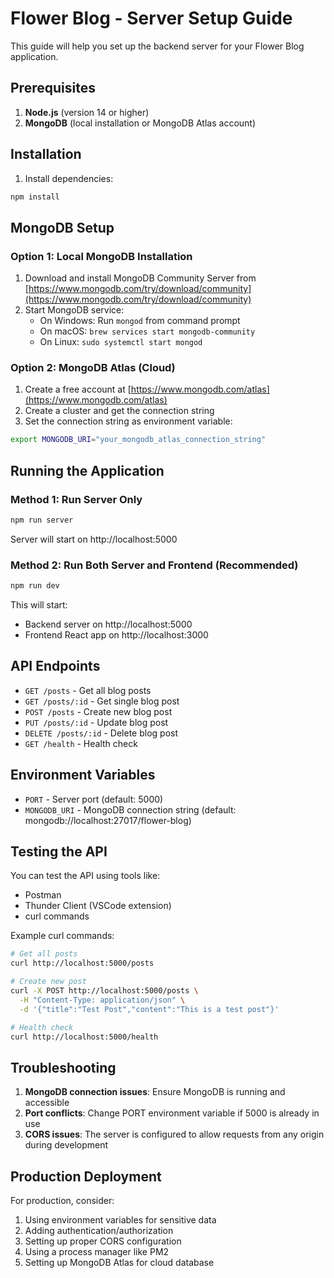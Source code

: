 # Flower Blog - Server Setup Guide

This guide will help you set up the backend server for your Flower Blog application.

## Prerequisites

1. **Node.js** (version 14 or higher)
2. **MongoDB** (local installation or MongoDB Atlas account)

## Installation

1. Install dependencies:
```bash
npm install
```

## MongoDB Setup

### Option 1: Local MongoDB Installation
1. Download and install MongoDB Community Server from [https://www.mongodb.com/try/download/community](https://www.mongodb.com/try/download/community)
2. Start MongoDB service:
   - On Windows: Run `mongod` from command prompt
   - On macOS: `brew services start mongodb-community`
   - On Linux: `sudo systemctl start mongod`

### Option 2: MongoDB Atlas (Cloud)
1. Create a free account at [https://www.mongodb.com/atlas](https://www.mongodb.com/atlas)
2. Create a cluster and get the connection string
3. Set the connection string as environment variable:
```bash
export MONGODB_URI="your_mongodb_atlas_connection_string"
```

## Running the Application

### Method 1: Run Server Only
```bash
npm run server
```
Server will start on http://localhost:5000

### Method 2: Run Both Server and Frontend (Recommended)
```bash
npm run dev
```
This will start:
- Backend server on http://localhost:5000
- Frontend React app on http://localhost:3000

## API Endpoints

- `GET /posts` - Get all blog posts
- `GET /posts/:id` - Get single blog post
- `POST /posts` - Create new blog post
- `PUT /posts/:id` - Update blog post
- `DELETE /posts/:id` - Delete blog post
- `GET /health` - Health check

## Environment Variables

- `PORT` - Server port (default: 5000)
- `MONGODB_URI` - MongoDB connection string (default: mongodb://localhost:27017/flower-blog)

## Testing the API

You can test the API using tools like:
- Postman
- Thunder Client (VSCode extension)
- curl commands

Example curl commands:
```bash
# Get all posts
curl http://localhost:5000/posts

# Create new post
curl -X POST http://localhost:5000/posts \
  -H "Content-Type: application/json" \
  -d '{"title":"Test Post","content":"This is a test post"}'

# Health check
curl http://localhost:5000/health
```

## Troubleshooting

1. **MongoDB connection issues**: Ensure MongoDB is running and accessible
2. **Port conflicts**: Change PORT environment variable if 5000 is already in use
3. **CORS issues**: The server is configured to allow requests from any origin during development

## Production Deployment

For production, consider:
1. Using environment variables for sensitive data
2. Adding authentication/authorization
3. Setting up proper CORS configuration
4. Using a process manager like PM2
5. Setting up MongoDB Atlas for cloud database
